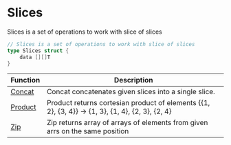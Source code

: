 # Slices

Slices is a set of operations to work with slice of slices

```go
// Slices is a set of operations to work with slice of slices
type Slices struct {
	data [][]T
}
```

| Function | Description |
| -------- | ----------- |
| [Concat](./concat.md) | Concat concatenates given slices into a single slice. |
| [Product](./product.md) | Product returns cortesian product of elements {{1, 2}, {3, 4}} -> {1, 3}, {1, 4}, {2, 3}, {2, 4} |
| [Zip](./zip.md) | Zip returns array of arrays of elements from given arrs on the same position |
